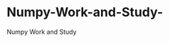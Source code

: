  # Numpy-Work-and-Study-
Numpy Work and Study 
                
                
                                  
                                  
                                                                           
          
                              
                
                    
             
             
            
               
                                 
                   
                                            
                                                        
                  
                   
                       
                      
                       

